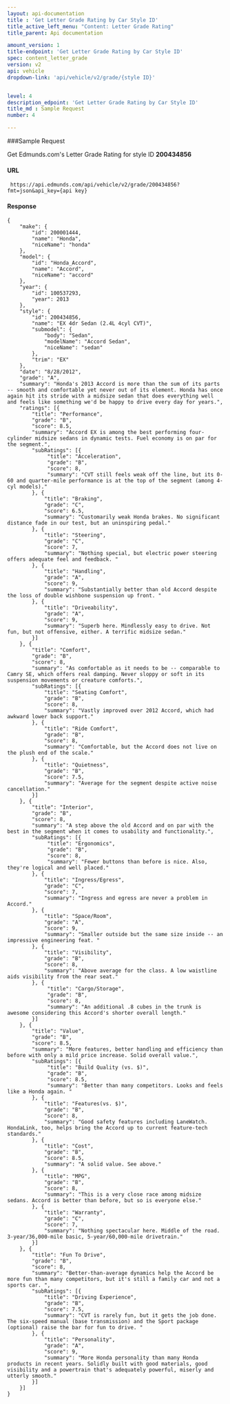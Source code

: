 ```yaml
---
layout: api-documentation
title : 'Get Letter Grade Rating by Car Style ID'
title_active_left_menu: "Content: Letter Grade Rating"
title_parent: Api documentation

amount_version: 1
title-endpoint: 'Get Letter Grade Rating by Car Style ID'
spec: content_letter_grade
version: v2
api: vehicle
dropdown-link: 'api/vehicle/v2/grade/{style ID}'


level: 4
description_edpoint: 'Get Letter Grade Rating by Car Style ID'
title_md : Sample Request
number: 4

---
```


###Sample Request

Get Edmunds.com's Letter Grade Rating for style ID **200434856**

#### URL

     https://api.edmunds.com/api/vehicle/v2/grade/200434856?fmt=json&api_key={api key}

#### Response

    {
        "make": {
            "id": 200001444,
            "name": "Honda",
            "niceName": "honda"
        },
        "model": {
            "id": "Honda_Accord",
            "name": "Accord",
            "niceName": "accord"
        },
        "year": {
            "id": 100537293,
            "year": 2013
        },
        "style": {
            "id": 200434856,
            "name": "EX 4dr Sedan (2.4L 4cyl CVT)",
            "submodel": {
                "body": "Sedan",
                "modelName": "Accord Sedan",
                "niceName": "sedan"
            },
            "trim": "EX"
        },
        "date": "8/28/2012",
        "grade": "A",
        "summary": "Honda's 2013 Accord is more than the sum of its parts -- smooth and comfortable yet never out of its element. Honda has once again hit its stride with a midsize sedan that does everything well and feels like something we'd be happy to drive every day for years.",
        "ratings": [{
            "title": "Performance",
            "grade": "B",
            "score": 8.5,
            "summary": "Accord EX is among the best performing four-cylinder midsize sedans in dynamic tests. Fuel economy is on par for the segment.",
            "subRatings": [{
                 "title": "Acceleration",
                 "grade": "B",
                 "score": 8,
                 "summary": "CVT still feels weak off the line, but its 0-60 and quarter-mile performance is at the top of the segment (among 4-cyl models)."
            }, {
                "title": "Braking",
                "grade": "C",
                "score": 6.5,
                "summary": "Customarily weak Honda brakes. No significant distance fade in our test, but an uninspiring pedal."
            }, {
                "title": "Steering",
                "grade": "C",
                "score": 7,
                "summary": "Nothing special, but electric power steering offers adequate feel and feedback. "
            }, {
                "title": "Handling",
                "grade": "A",
                "score": 9,
                "summary": "Substantially better than old Accord despite the loss of double wishbone suspension up front. "
            }, {
                "title": "Driveability",
                "grade": "A",
                "score": 9,
                "summary": "Superb here. Mindlessly easy to drive. Not fun, but not offensive, either. A terrific midsize sedan."
            }]
        }, {
            "title": "Comfort",
            "grade": "B",
            "score": 8,
            "summary": "As comfortable as it needs to be -- comparable to Camry SE, which offers real damping. Never sloppy or soft in its suspension movements or creature comforts.",
            "subRatings": [{
                "title": "Seating Comfort",
                "grade": "B",
                "score": 8,
                "summary": "Vastly improved over 2012 Accord, which had awkward lower back support."
            }, {
                "title": "Ride Comfort",
                "grade": "B",
                "score": 8,
                "summary": "Comfortable, but the Accord does not live on the plush end of the scale."
            }, {
                "title": "Quietness",
                "grade": "B",
                "score": 7.5,
                "summary": "Average for the segment despite active noise cancellation."
            }]
        }, {
            "title": "Interior",
            "grade": "B",
            "score": 8,
            "summary": "A step above the old Accord and on par with the best in the segment when it comes to usability and functionality.",
            "subRatings": [{
                 "title": "Ergonomics",
                 "grade": "B",
                 "score": 8,
                 "summary": "Fewer buttons than before is nice. Also, they're logical and well placed."
            }, {
                "title": "Ingress/Egress",
                "grade": "C",
                "score": 7,
                "summary": "Ingress and egress are never a problem in Accord."
            }, {
                "title": "Space/Room",
                "grade": "A",
                "score": 9,
                "summary": "Smaller outside but the same size inside -- an impressive engineering feat. "
            }, {
                "title": "Visibility",
                "grade": "B",
                "score": 8,
                "summary": "Above average for the class. A low waistline aids visibility from the rear seat."
            }, {
                 "title": "Cargo/Storage",
                 "grade": "B",
                 "score": 8,
                 "summary": "An additional .8 cubes in the trunk is awesome considering this Accord's shorter overall length."
            }]
        }, {
            "title": "Value",
            "grade": "B",
            "score": 8.5,
            "summary": "More features, better handling and efficiency than before with only a mild price increase. Solid overall value.",
            "subRatings": [{
                 "title": "Build Quality (vs. $)",
                 "grade": "B",
                 "score": 8.5,
                 "summary": "Better than many competitors. Looks and feels like a Honda again. "
            }, {
                "title": "Features(vs. $)",
                "grade": "B",
                "score": 8,
                "summary": "Good safety features including LaneWatch. HondaLink, too, helps bring the Accord up to current feature-tech standards."
            }, {
                "title": "Cost",
                "grade": "B",
                "score": 8.5,
                "summary": "A solid value. See above."
            }, {
                "title": "MPG",
                "grade": "B",
                "score": 8,
                "summary": "This is a very close race among midsize sedans. Accord is better than before, but so is everyone else."
            }, {
                "title": "Warranty",
                "grade": "C",
                "score": 7,
                "summary": "Nothing spectacular here. Middle of the road. 3-year/36,000-mile basic, 5-year/60,000-mile drivetrain."
            }]
        }, {
            "title": "Fun To Drive",
            "grade": "B",
            "score": 8,
            "summary": "Better-than-average dynamics help the Accord be more fun than many competitors, but it's still a family car and not a sports car. ",
            "subRatings": [{
                "title": "Driving Experience",
                "grade": "B",
                "score": 7.5,
                "summary": "CVT is rarely fun, but it gets the job done. The six-speed manual (base transmission) and the Sport package (optional) raise the bar for fun to drive. "
            }, {
                "title": "Personality",
                "grade": "A",
                "score": 9,
                "summary": "More Honda personality than many Honda products in recent years. Solidly built with good materials, good visibility and a powertrain that's adequately powerful, miserly and utterly smooth."
            }]
        }]
    }